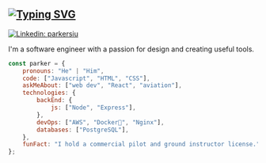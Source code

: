 ## [![Typing SVG](https://readme-typing-svg.demolab.com?font=Roboto&pause=1000&color=1F1F1F&width=435&lines=Hi+%F0%9F%91%8B+I'm+Parker+Siu)](https://git.io/typing-svg)
[![Linkedin: parkersiu](https://img.shields.io/badge/-parkersiu-blue?style=flat-square&logo=Linkedin&logoColor=white&link=https://www.linkedin.com/in/parkersiu/)](https://www.linkedin.com/in/parkersiu/)

I'm a software engineer with a passion for design and creating useful tools.

```javascript
const parker = {
    pronouns: "He" | "Him",
    code: ["Javascript", "HTML", "CSS"],
    askMeAbout: ["web dev", "React", "aviation"],
    technologies: {
        backEnd: {
            js: ["Node", "Express"],
        },
        devOps: ["AWS", "Docker🐳", "Nginx"],
        databases: ["PostgreSQL"],
    },
    funFact: "I hold a commercial pilot and ground instructor license."
};
```

<!--
**parkersiu/parkersiu** is a ✨ _special_ ✨ repository because its `README.md` (this file) appears on your GitHub profile.

Here are some ideas to get you started:

- 🔭 I’m currently working on ...
- 🌱 I’m currently learning ...
- 👯 I’m looking to collaborate on ...
- 🤔 I’m looking for help with ...
- 💬 Ask me about ...
- 📫 How to reach me: ...
- 😄 Pronouns: ...
- ⚡ Fun fact: ...
-->
